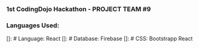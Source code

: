 ### 1st CodingDojo Hackathon - PROJECT TEAM #9



### Languages Used:
[]: # Language: React
[]: # Database: Firebase
[]: # CSS: Bootstrapp React
